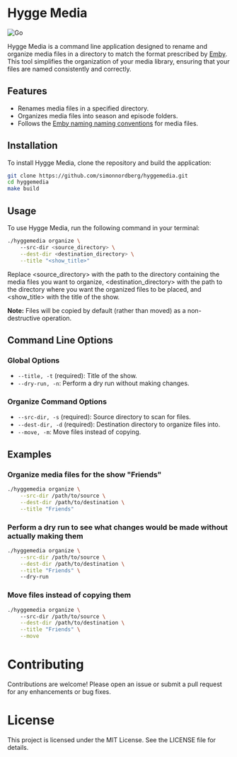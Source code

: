 # Hygge Media

![Go](https://github.com/simonnordberg/hyggemedia/actions/workflows/go.yml/badge.svg)

Hygge Media is a command line application designed to rename and organize media files in a directory to match the format prescribed by [Emby](https://emby.media/). This tool simplifies the organization of your media library, ensuring that your files are named consistently and correctly.

## Features

- Renames media files in a specified directory.
- Organizes media files into season and episode folders.
- Follows the [Emby naming naming conventions](https://emby.media/support/articles/TV-Naming.html) for media files.

## Installation

To install Hygge Media, clone the repository and build the application:

```bash
git clone https://github.com/simonnordberg/hyggemedia.git
cd hyggemedia
make build
```

## Usage

To use Hygge Media, run the following command in your terminal:

```bash
./hyggemedia organize \ 
    --src-dir <source_directory> \
    --dest-dir <destination_directory> \
    --title "<show_title>"
```

Replace <source_directory> with the path to the directory containing the media files you want to organize, <destination_directory> with the path to the directory where you want the organized files to be placed, and <show_title> with the title of the show.

**Note:** Files will be copied by default (rather than moved) as a non-destructive operation.

## Command Line Options

### Global Options
- `--title, -t` (required): Title of the show.
- `--dry-run, -n`: Perform a dry run without making changes.

### Organize Command Options
- `--src-dir, -s` (required): Source directory to scan for files.
- `--dest-dir, -d` (required): Destination directory to organize files into.
- `--move, -m`: Move files instead of copying.

## Examples
### Organize media files for the show "Friends"
```bash
./hyggemedia organize \
    --src-dir /path/to/source \
    --dest-dir /path/to/destination \
    --title "Friends"
```
### Perform a dry run to see what changes would be made without actually making them
```bash
./hyggemedia organize \
    --src-dir /path/to/source \
    --dest-dir /path/to/destination \
    --title "Friends" \ 
    --dry-run
```
### Move files instead of copying them
```bash
./hyggemedia organize \ 
    --src-dir /path/to/source \
    --dest-dir /path/to/destination \
    --title "Friends" \
    --move
```

# Contributing
Contributions are welcome! Please open an issue or submit a pull request for any enhancements or bug fixes.

# License
This project is licensed under the MIT License. See the LICENSE file for details.